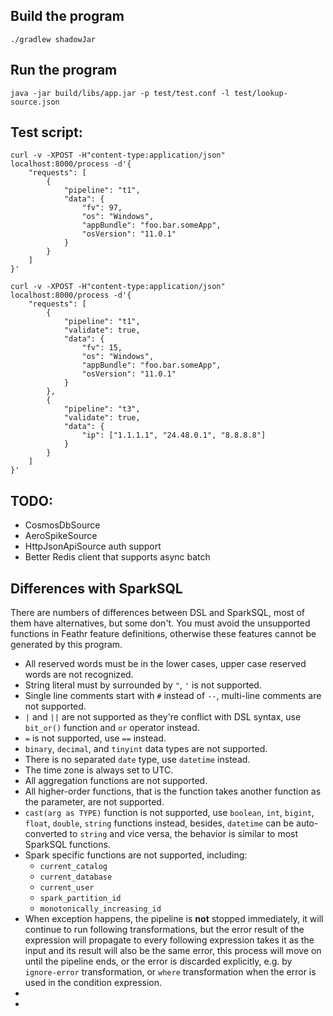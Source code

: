 Build the program
-----------------

```
./gradlew shadowJar
```

Run the program
---------------

```
java -jar build/libs/app.jar -p test/test.conf -l test/lookup-source.json
```

Test script:
------------

```shell
curl -v -XPOST -H"content-type:application/json" localhost:8000/process -d'{
    "requests": [
        {
            "pipeline": "t1",
            "data": {
                "fv": 97,
                "os": "Windows",
                "appBundle": "foo.bar.someApp",
                "osVersion": "11.0.1"
            }
        }
    ]
}'
```

```shell
curl -v -XPOST -H"content-type:application/json" localhost:8000/process -d'{
    "requests": [
        {
            "pipeline": "t1",
            "validate": true,
            "data": {
                "fv": 15,
                "os": "Windows",
                "appBundle": "foo.bar.someApp",
                "osVersion": "11.0.1"
            }   
        },
        {
            "pipeline": "t3",
            "validate": true,
            "data": {
                "ip": ["1.1.1.1", "24.48.0.1", "8.8.8.8"]
            }   
        }
    ]
}'

```

TODO:
-----
* CosmosDbSource
* AeroSpikeSource
* HttpJsonApiSource auth support
* Better Redis client that supports async batch

Differences with SparkSQL
-------------------------

There are numbers of differences between DSL and SparkSQL, most of them have alternatives, but some don't.
You must avoid the unsupported functions in Feathr feature definitions, otherwise these features cannot
be generated by this program.

* All reserved words must be in the lower cases, upper case reserved words are not recognized.
* String literal must by surrounded by `"`, `'` is not supported.
* Single line comments start with `#` instead of `--`, multi-line comments are not supported.
* `|` and `||` are not supported as they're conflict with DSL syntax, use `bit_or()` function and `or` operator instead.
* `=` is not supported, use `==` instead.
* `binary`, `decimal`, and `tinyint` data types are not supported.
* There is no separated `date` type, use `datetime` instead.
* The time zone is always set to UTC.
* All aggregation functions are not supported.
* All higher-order functions, that is the function takes another function as the parameter, are not supported.
* `cast(arg as TYPE)` function is not supported, use `boolean`, `int`, `bigint`, `float`, `double`, `string` functions instead,
  besides, `datetime` can be auto-converted to `string` and vice versa, the behavior is similar to most SparkSQL functions.
* Spark specific functions are not supported, including:
  * `current_catalog`
  * `current_database`
  * `current_user`
  * `spark_partition_id`
  * `monotonically_increasing_id`
* When exception happens, the pipeline is **not** stopped immediately, it will continue to run following transformations,
  but the error result of the expression will propagate to every following expression takes it as the input and its result
  will also be the same error, this process will move on until the pipeline ends, or the error is discarded explicitly, 
  e.g. by `ignore-error` transformation, or `where` transformation when the error is used in the condition expression.
* 
* 